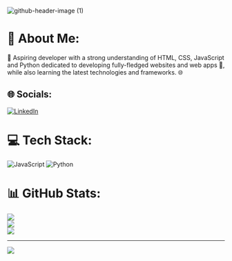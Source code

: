 ![github-header-image (1)](https://github.com/Tyreece-Leishman/Tyreece-Leishman/assets/116001061/b405629f-eb4f-4b98-9f44-77853259969d)


# 💫 About Me:
🚀 Aspiring developer with a strong understanding of HTML, CSS, JavaScript and Python dedicated to developing fully-fledged websites and web apps 🔧, while also learning the latest technologies and frameworks. 🌐


## 🌐 Socials:
[![LinkedIn](https://img.shields.io/badge/LinkedIn-%230077B5.svg?logo=linkedin&logoColor=white)](https://linkedin.com/in/tyreece-leishman) 

# 💻 Tech Stack:
![JavaScript](https://img.shields.io/badge/javascript-%23323330.svg?style=for-the-badge&logo=javascript&logoColor=%23F7DF1E) ![Python](https://img.shields.io/badge/python-3670A0?style=for-the-badge&logo=python&logoColor=ffdd54)
# 📊 GitHub Stats:
![](https://github-readme-stats.vercel.app/api?username=tyreece-leishman&theme=vue-dark&hide_border=false&include_all_commits=true&count_private=true)<br/>
![](https://github-readme-streak-stats.herokuapp.com/?user=tyreece-leishman&theme=vue-dark&hide_border=false)<br/>
![](https://github-readme-stats.vercel.app/api/top-langs/?username=tyreece-leishman&theme=vue-dark&hide_border=false&include_all_commits=true&count_private=true&layout=compact)

---
[![](https://visitcount.itsvg.in/api?id=tyreece-leishman&icon=0&color=0)](https://visitcount.itsvg.in)

<!-- Proudly created with GPRM ( https://gprm.itsvg.in ) -->
